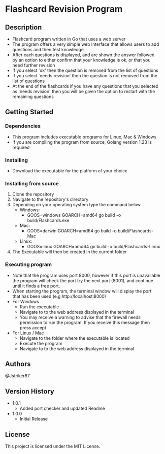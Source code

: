 # Flashcard Revision Program

## Description
* Flashcard program written in Go that uses a web server
* The program offers a very simple web Interface that allows users to add questions and then test knowledge
* After each questions is displayed, and are shown the answer followed by an option to either confirm that your knowledge is ok, or that you need further revision
* If you select 'ok' then the question is removed from the list of questions
* If you select 'needs revision' then the question is not removed from the list of questions
* At the end of the flashcards if you have any questions that you selected as 'needs revision' then you will be given the option to restart with the remaining questions 
## Getting Started

### Dependencies
* This program includes executable programs for Linux, Mac & Windows
* If you are compiling the program from source, Golang version 1.23 is required 
### Installing
* Download the executable for the platform of your choice

### Installing from source
1. Clone the repository
2. Navigate to the repository's  directory
3. Depending on your operating system type the command below
    - Windows:
        - GOOS=windows GOARCH=amd64 go build -o build/Flashcards.exe
    - Mac:
        - GOOS=darwin GOARCH=amd64 go build -o build/Flashcards-Mac
    - Linux:
        - GOOS=linux GOARCH=amd64 go build -o build/Flashcards-Linux
4. The Executable will then be created in the current folder
### Executing program
* Note that the program uses port 8000, however if this port is unavailable the program will check the port try the next port (8001), and continue until it finds a free port.
* When starting the program, the terminal window will display the port that has been used (e.g http://localhost:8000)
* For Windows 
    * Run the executable 
    * Navigate to to the web address displayed in the terminal
    * You may receive a warning to advise that the firewall needs permission to run the program. If you receive this message then press accept 
* For Linux / Mac 
    * Navigate to the folder where the executable is located
    * Execute the program
    * Navigate to to the web address displayed in the terminal
## Authors
@Jstriker87
## Version History
* 1.0.1
    * Added port checker and updated Readme
* 1.0.0
    * Initial Release

## License
This project is licensed under the MIT License.
